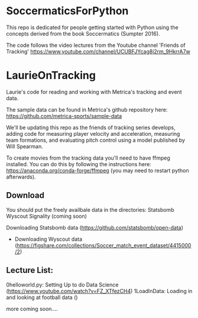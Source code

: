 # SoccermaticsForPython
This repo is dedicated for people getting started with Python using the concepts derived from the book Soccermatics (Sumpter 2016).

The code follows the video lectures from the Youtube channel 'Friends of Tracking'
https://www.youtube.com/channel/UCUBFJYcag8j2rm_9HkrrA7w


# LaurieOnTracking
Laurie's code for reading and working with Metrica's tracking and event data.

The sample data can be found in Metrica's github repository here: https://github.com/metrica-sports/sample-data

We'll be updating this repo as the friends of tracking series develops, adding code for measuring player velocity and acceleration, measuring team formations, and evaluating pitch control using a model published by Will Spearman.

To create movies from the tracking data you'll need to have ffmpeg installed. You can do this by following the instructions here: https://anaconda.org/conda-forge/ffmpeg (you may need to restart python afterwards).

## Download

You should put the freely availbale data in the directories:
Statsbomb
Wyscout
Signality (coming soon)


Downloading Statsbomb data (https://github.com/statsbomb/open-data)
- Downloading Wyscout data (https://figshare.com/collections/Soccer_match_event_dataset/4415000/2)

## Lecture List:

0helloworld.py: Setting Up to do Data Science (https://www.youtube.com/watch?v=FZ_XTfezCH4)
1LoadInData: Loading in and looking at football data ()

more coming soon....


